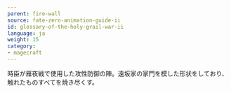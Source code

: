 ```yaml
---
parent: fire-wall
source: fate-zero-animation-guide-ii
id: glossary-of-the-holy-grail-war-ii
language: ja
weight: 15
category:
- magecraft
---
```


時臣が雁夜戦で使用した攻性防御の陣。遠坂家の家門を模した形状をしており、触れたものすべてを焼き尽くす。

